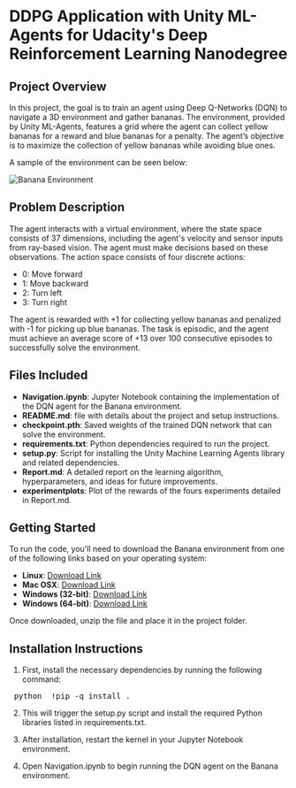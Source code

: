 # DDPG Application with Unity ML-Agents for Udacity's Deep Reinforcement Learning Nanodegree

## Project Overview
In this project, the goal is to train an agent using Deep Q-Networks (DQN) to navigate a 3D environment and gather bananas. The environment, provided by Unity ML-Agents, features a grid where the agent can collect yellow bananas for a reward and blue bananas for a penalty. The agent’s objective is to maximize the collection of yellow bananas while avoiding blue ones.

A sample of the environment can be seen below:

![Banana Environment](https://video.udacity-data.com/topher/2018/June/5b1ab4b0_banana/banana.gif)

## Problem Description
The agent interacts with a virtual environment, where the state space consists of 37 dimensions, including the agent's velocity and sensor inputs from ray-based vision. The agent must make decisions based on these observations. The action space consists of four discrete actions:

- 0: Move forward
- 1: Move backward
- 2: Turn left
- 3: Turn right

The agent is rewarded with +1 for collecting yellow bananas and penalized with -1 for picking up blue bananas. The task is episodic, and the agent must achieve an average score of +13 over 100 consecutive episodes to successfully solve the environment.

## Files Included
- **Navigation.ipynb**: Jupyter Notebook containing the implementation of the DQN agent for the Banana environment.
- **README.md**: file with details about the project and setup instructions.
- **checkpoint.pth**: Saved weights of the trained DQN network that can solve the environment.
- **requirements.txt**: Python dependencies required to run the project.
- **setup.py**: Script for installing the Unity Machine Learning Agents library and related dependencies.
- **Report.md**: A detailed report on the learning algorithm, hyperparameters, and ideas for future improvements.
- **experimentplots**: Plot of the rewards of the fours experiments detailed in Report.md.

## Getting Started

To run the code, you'll need to download the Banana environment from one of the following links based on your operating system:

- **Linux**: [Download Link](https://s3-us-west-1.amazonaws.com/udacity-drlnd/P1/Banana/Banana_Linux.zip)
- **Mac OSX**: [Download Link](https://s3-us-west-1.amazonaws.com/udacity-drlnd/P1/Banana/Banana.app.zip)
- **Windows (32-bit)**: [Download Link](https://s3-us-west-1.amazonaws.com/udacity-drlnd/P1/Banana/Banana_Windows_x86.zip)
- **Windows (64-bit)**: [Download Link](https://s3-us-west-1.amazonaws.com/udacity-drlnd/P1/Banana/Banana_Windows_x86_64.zip)

Once downloaded, unzip the file and place it in the project folder.

## Installation Instructions

1. First, install the necessary dependencies by running the following command:

<pre> python  !pip -q install . </pre>

2. This will trigger the setup.py script and install the required Python libraries listed in requirements.txt.

3. After installation, restart the kernel in your Jupyter Notebook environment.

4. Open Navigation.ipynb to begin running the DQN agent on the Banana environment.

